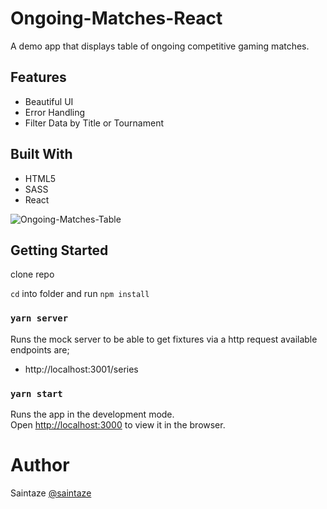 # Ongoing-Matches-React

A demo app that displays table of ongoing competitive gaming matches.

## Features

- Beautiful UI
- Error Handling
- Filter Data by Title or Tournament

## Built With

- HTML5
- SASS
- React

![Ongoing-Matches-Table](https://ibb.co/nR0M9v7)

## Getting Started

clone repo

`cd` into folder and run `npm install`

### `yarn server`

Runs the mock server to be able to get fixtures via a http request available endpoints are;

- http://localhost:3001/series

### `yarn start`

Runs the app in the development mode.<br />
Open [http://localhost:3000](http://localhost:3000) to view it in the browser.

# Author

Saintaze [@saintaze](https://github.com/saintaze/)

